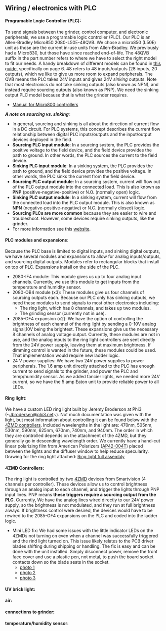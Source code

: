 ## Wiring / electronics with PLC

#### Programable Logic Controller (PLC): 

To send signals between the grinder, control computer, and electronic peripherals, we use a programable logic controller (PLC). Our PLC is an Allen-Bradley Micro850 2080-L50E-48QVB. We chose a micro850 (L50E) unit as those are the current in-use units from Allen-Bradley. We previously had a Micro830, but those have since reached end-of-life. The 48QVB suffix in the part number refers to where we have to select the right model to fit our needs. A handy breakdown of different models can be found in [this guide](https://literature.rockwellautomation.com/idc/groups/literature/documents/sg/2080-sg001_-en-p.pdf), specifically on page 6. 48 refers to 48 inputs/outputs (28 inputs, 20 outputs), which we like to give us more room to expand peripherals. The QVB means the PLC takes 24V inputs and gives 24V *sinking* outputs. Note that most electronics do not take sinking outputs (also known as NPN), and instead require sourcing outputs (also known as PNP). We need the sinking output PLC model because that is what the grinder requires.  
  - [Manual for Micro800 controllers](https://literature.rockwellautomation.com/idc/groups/literature/documents/um/2080-um002_-en-e.pdf)

***A note on sourcing vs. sinking***: 
  - In general, sourcing and sinking is all about the direction of current flow in a DC circuit. For PLC systems, this concept describes the current flow relationship between digital PLC inputs/outputs and the input/output devices deployed in the field.
  - **Sourcing PLC input module**: In a sourcing system, the PLC provides the positive voltage to the field device, and the field device provides the path to ground. In other words, the PLC sources the current to the field device. 
  - **Sinking PLC input module**: In a sinking system, the PLC provides the path to ground, and the field device provides the positive voltage. In other words, the PLC sinks the current from the field device. 
  - **Sourcing PLC output module**: In a sourcing system, current will flow out of the PLC output module into the connected load. This is also known as **PNP** (positive-negative-positive) or N.O. (normally open) logic.
  - **Sinking PLC output module**: In a sinking system, current will flow from the connected load into the PLC output module. This is also known as **NPN** (negative-positive-negative) or N.C. (normally closed) logic.
  - **Sourcing PLCs are more common** because they are easier to wire and troubleshoot. However, some devices require sinking outputs, like the grinder.
  - For more information see this [website](https://www.dosupply.com/tech/2022/05/16/sinking-vs-sourcing-in-plcs/).

#### PLC modules and expansions: 
Because the PLC base is limited to digital inputs, and sinking digital outputs, we have several modules and expansions to allow for analog inputs/outputs, and sourcing digital outputs. Modules refer to rectangular blocks that install on top of PLC. Expansions install on the side of the PLC.
  - 2080-IF4 module: This module gives us up to four analog input channels. Currently, we use this module to get inputs from the temperature and humidity sensor.
  - 2080-OB4 module (x3): These modules give us four channels of sourcing outputs each. Because our PLC only has sinking outputs, we need these modules to send signals to most other electronics including: 
    - The ring light, which has 8 channels, and takes up two modules.
    - The grinding sensor (currently not in use).
  - 2085-OF4 expansion (x2): We have the option of controlling the brightness of each channel of the ring light by sending a 0-10V analog signal,10V being the brightest. These expansions give us the necessary 8 channels of analog voltage output. Currently, these modules are not in use, and the analog inputs to the ring light controllers are sent directly from the 24V power supply, leaving them at maximum brightness. If dimming control is wanted in the future, these modules could be used. That implementation would require new ladder logic.
  - 24 V power supplies: We have two 24V power supplies to power peripherals. The 1.6 amp unit directly attached to the PLC has enough current to send signals to the grinder, and power the PLC and temp/humidity sensor. As we added fancier lights, we needed more 24V current, so we have the 5 amp Eaton unit to provide reliable power to all LEDs.

#### Ring light:
We have a custom LED ring light built by Jeremy Broderson at Phi3 (~Jbrodersen@phi3.net~). Not much documentation was given with the light, but most information about controlling it can be found below with the [4ZMD controllers](https://smartvisionlights.com/wp-content/uploads/4ZMD_Datasheet.pdf). Included wavelengths in the light are: 470nm, 505nm, 530nm, 590nm, 625nm, 670nm, 740nm, and 940nm. The order in which they are controlled depends on the attachment of the 4ZMD, but they generally go in descending wavelength order. We currently have a hand-cut linear polarizing film from American Polarizers ([AP42-004T](https://www.apioptics.com/product/ap42-004t/)) placed between the lights and the diffuser window to help reduce specularity. Drawing for the ring light attached:
[Ring light full assembly](../cads_drawings/ring_light/FULL%20ASSEMBLY%205-19-2023.STEP)

#### 4ZMD Controllers: 
The ring light is controlled by two [4ZMD](https://smartvisionlights.com/products/4zmd/) devices from Smartvision (4 channels per controller). These devices allow us to control brightness through an analog input to each channel, and trigger the lights through PNP input lines. PNP means **these triggers require a sourcing output from the PLC**. Currently, We have the analog lines wired directly to our 24V power supply, so the brightness is not modulated, and they run at full brightness always. If brightness control were desired, the devices would have to be rewired to the 2085-OF4 expansions on the PLC and coded into the ladder logic.
  * Mini LED fix: We had some issues with the little indicator LEDs on the 4ZMDs not turning on even when a channel was successfully triggered and the rind light turned on. This issue likely relates to the PCB driver blades shifting during shipping or handling. The fix is easy and can be done with the unit installed. Simply disconnect power, remove the front face cover and use a plastic pen, not metal, to push the board socket contacts down so the blade seats in the socket.
    * [photo 1](../photos/4zmd_fix/4zmd1.jpg)
    * [photo 2](../photos/4zmd_fix/4zmd2.jpg)
    * [photo 3](../photos/4zmd_fix/4zmd3.jpg)

#### UV brick light:
#### air:
#### connections to grinder:
#### temperature/humidity sensor:
